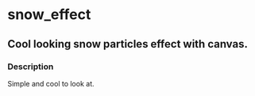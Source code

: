 # snow_effect
## Cool looking snow particles effect with canvas.

### Description

Simple and cool to look at.
